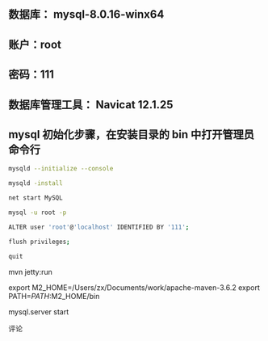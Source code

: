 ## 数据库： mysql-8.0.16-winx64
## 账户：root
## 密码：111
## 数据库管理工具： Navicat 12.1.25

## mysql 初始化步骤，在安装目录的 bin 中打开管理员命令行

```bash
mysqld --initialize --console

mysqld -install

net start MySQL

mysql -u root -p

ALTER user 'root'@'localhost' IDENTIFIED BY '111';

flush privileges;

quit
```

mvn jetty:run


export M2_HOME=/Users/zx/Documents/work/apache-maven-3.6.2
export PATH=$PATH:$M2_HOME/bin

mysql.server start

评论

